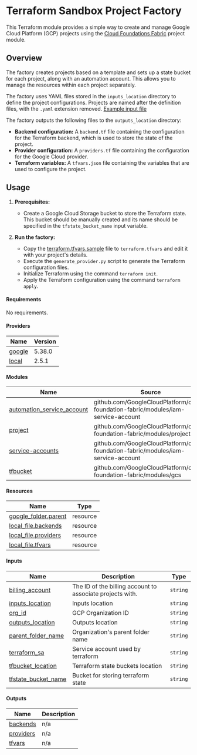 <!-- BEGIN_TF_DOCS -->
# Terraform Sandbox Project Factory

This Terraform module provides a simple way to create and manage Google Cloud Platform (GCP) projects using the [Cloud Foundations Fabric](https://github.com/GoogleCloudPlatform/cloud-foundation-fabric/blob/master/modules/project/main.tf) project module.

## Overview

The factory creates projects based on a template and sets up a state bucket for each project, along with an automation account. This allows you to manage the resources within each project separately.

The factory uses YAML files stored in the `inputs_location` directory to define the project configurations. Projects are named after the definition files, with the `.yaml` extension removed. [Example input file](example.yaml)

The factory outputs the following files to the `outputs_location` directory:

* **Backend configuration:** A `backend.tf` file containing the configuration for the Terraform backend, which is used to store the state of the project.
* **Provider configuration:** A `providers.tf` file containing the configuration for the Google Cloud provider.
* **Terraform variables:** A `tfvars.json` file containing the variables that are used to configure the project.

## Usage

1. **Prerequisites:**
   * Create a Google Cloud Storage bucket to store the Terraform state. This bucket should be manually created and its name should be specified in the `tfstate_bucket_name` input variable.

2. **Run the factory:**
   * Copy the [terraform.tfvars.sample](terraform.tfvars.sample) file to `terraform.tfvars` and edit it with your project's details.
   * Execute the `generate_provider.py` script to generate the Terraform configuration files.
   * Initialize Terraform using the command `terraform init`.
   * Apply the Terraform configuration using the command `terraform apply`.

#### Requirements

No requirements.

#### Providers

| Name | Version |
|------|---------|
| <a name="provider_google"></a> [google](#provider_google) | 5.38.0 |
| <a name="provider_local"></a> [local](#provider_local) | 2.5.1 |

#### Modules

| Name | Source | Version |
|------|--------|---------|
| <a name="module_automation_service_account"></a> [automation_service_account](#module_automation_service_account) | github.com/GoogleCloudPlatform/cloud-foundation-fabric/modules/iam-service-account | n/a |
| <a name="module_project"></a> [project](#module_project) | github.com/GoogleCloudPlatform/cloud-foundation-fabric/modules/project | n/a |
| <a name="module_service-accounts"></a> [service-accounts](#module_service-accounts) | github.com/GoogleCloudPlatform/cloud-foundation-fabric/modules/iam-service-account | n/a |
| <a name="module_tfbucket"></a> [tfbucket](#module_tfbucket) | github.com/GoogleCloudPlatform/cloud-foundation-fabric/modules/gcs | n/a |

#### Resources

| Name | Type |
|------|------|
| [google_folder.parent](https://registry.terraform.io/providers/hashicorp/google/latest/docs/resources/folder) | resource |
| [local_file.backends](https://registry.terraform.io/providers/hashicorp/local/latest/docs/resources/file) | resource |
| [local_file.providers](https://registry.terraform.io/providers/hashicorp/local/latest/docs/resources/file) | resource |
| [local_file.tfvars](https://registry.terraform.io/providers/hashicorp/local/latest/docs/resources/file) | resource |

#### Inputs

| Name | Description | Type |
|------|-------------|------|
| <a name="input_billing_account"></a> [billing_account](#input_billing_account) | The ID of the billing account to associate projects with. | `string` |
| <a name="input_inputs_location"></a> [inputs_location](#input_inputs_location) | Inputs location | `string` |
| <a name="input_org_id"></a> [org_id](#input_org_id) | GCP Organization ID | `string` |
| <a name="input_outputs_location"></a> [outputs_location](#input_outputs_location) | Outputs location | `string` |
| <a name="input_parent_folder_name"></a> [parent_folder_name](#input_parent_folder_name) | Organization's parent folder name | `string` |
| <a name="input_terraform_sa"></a> [terraform_sa](#input_terraform_sa) | Service account used by terraform | `string` |
| <a name="input_tfbucket_location"></a> [tfbucket_location](#input_tfbucket_location) | Terraform state buckets location | `string` |
| <a name="input_tfstate_bucket_name"></a> [tfstate_bucket_name](#input_tfstate_bucket_name) | Bucket for storing terraform state | `string` |

#### Outputs

| Name | Description |
|------|-------------|
| <a name="output_backends"></a> [backends](#output_backends) | n/a |
| <a name="output_providers"></a> [providers](#output_providers) | n/a |
| <a name="output_tfvars"></a> [tfvars](#output_tfvars) | n/a |
<!-- END_TF_DOCS -->
